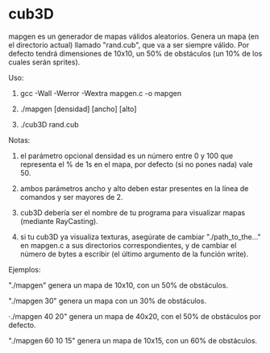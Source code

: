 # cub3D

mapgen es un generador de mapas válidos aleatorios. Genera un mapa (en el directorio actual) llamado "rand.cub", que va a ser siempre válido.
Por defecto tendrá dimensiones de 10x10, un 50% de obstáculos (un 10% de los cuales serán sprites).

Uso: 

1) gcc -Wall -Werror -Wextra mapgen.c -o mapgen

2) ./mapgen [densidad] [ancho] [alto]

3) ./cub3D rand.cub

Notas: 

1) el parámetro opcional densidad es un número entre 0 y 100 que representa el % de 1s en el mapa, por defecto (si no pones nada) vale 50.

2) ambos parámetros ancho y alto deben estar presentes en la línea de comandos y ser mayores de 2.

3) cub3D debería ser el nombre de tu programa para visualizar mapas (mediante RayCasting).

4) si tu cub3D ya visualiza texturas, asegúrate de cambiar "./path_to_the..." en mapgen.c a sus directorios correspondientes, y de cambiar el número de bytes a escribir (el último argumento de la función write).

Ejemplos:

"./mapgen" genera un mapa de 10x10, con un 50% de obstáculos.

"./mapgen 30" genera un mapa con un 30% de obstáculos.

·./mapgen 40 20" genera un mapa de 40x20, con el 50% de obstáculos por defecto.

"./mapgen 60 10 15" genera un mapa de 10x15, con un 60% de obstáculos.

